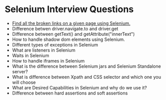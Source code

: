 # Selenium Interview Questions

* [Find all the broken links on a given page using Selenium.](BrokenLinksOfPage.java)
* Difference betwen driver.navigate.to and driver.get
* Difference between getText() and getAttribute("innerText")
* How to handle shadow dom elements using Selenium.
* Different types of exceptions in Selenium
* What are listeners in Selenium
* Waits in Selenium
* How to handle iframes in Selenium
* What is the difference between Selenium jars and Selenium Standalone server?
* What is difference between Xpath and CSS selector and which one you will choose
* What are Desired Capabilities in Selenium and why do we use it?
* Difference between hard assertions and soft assertions
